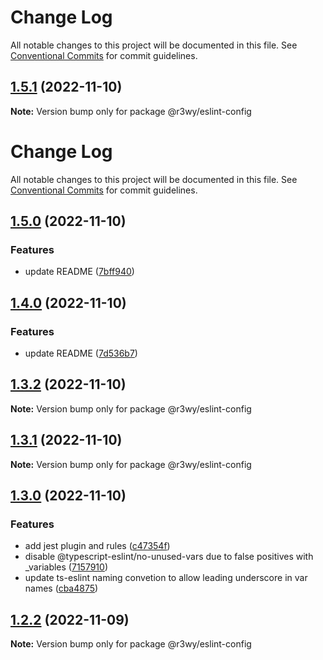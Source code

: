 # Change Log

All notable changes to this project will be documented in this file. See
[Conventional Commits](https://conventionalcommits.org) for commit guidelines.

## [1.5.1](https://github.com/r3wy/r3wy/compare/@r3wy/eslint-config@1.5.0...@r3wy/eslint-config@1.5.1) (2022-11-10)

**Note:** Version bump only for package @r3wy/eslint-config

# Change Log

All notable changes to this project will be documented in this file. See
[Conventional Commits](https://conventionalcommits.org) for commit guidelines.

## [1.5.0](https://github.com/r3wy/r3wy/compare/@r3wy/eslint-config@1.4.0...@r3wy/eslint-config@1.5.0) (2022-11-10)

### Features

- update README
  ([7bff940](https://github.com/r3wy/r3wy/commit/7bff940ddb324c68fe00dcd9f849637a153c9fe6))

## [1.4.0](https://github.com/r3wy/r3wy/compare/@r3wy/eslint-config@1.3.2...@r3wy/eslint-config@1.4.0) (2022-11-10)

### Features

- update README
  ([7d536b7](https://github.com/r3wy/r3wy/commit/7d536b7b913a46a48d85fefc4b6fdf1bacd461d3))

## [1.3.2](https://github.com/r3wy/r3wy/compare/@r3wy/eslint-config@1.3.1...@r3wy/eslint-config@1.3.2) (2022-11-10)

**Note:** Version bump only for package @r3wy/eslint-config

## [1.3.1](https://github.com/r3wy/r3wy/compare/@r3wy/eslint-config@1.3.0...@r3wy/eslint-config@1.3.1) (2022-11-10)

**Note:** Version bump only for package @r3wy/eslint-config

## [1.3.0](https://github.com/r3wy/r3wy/compare/@r3wy/eslint-config@1.2.2...@r3wy/eslint-config@1.3.0) (2022-11-10)

### Features

- add jest plugin and rules
  ([c47354f](https://github.com/r3wy/r3wy/commit/c47354f8429b85ace14d9ccbe3b0492990785f6a))
- disable @typescript-eslint/no-unused-vars due to false positives with
  \_variables
  ([7157910](https://github.com/r3wy/r3wy/commit/7157910a33413cf846e9e8d41a5b5444f1c1cddd))
- update ts-eslint naming convetion to allow leading underscore in var names
  ([cba4875](https://github.com/r3wy/r3wy/commit/cba48757f7cd9af58028317497ffbcf40e1ef630))

## [1.2.2](https://github.com/r3wy/r3wy/compare/@r3wy/eslint-config@1.2.1...@r3wy/eslint-config@1.2.2) (2022-11-09)

**Note:** Version bump only for package @r3wy/eslint-config
